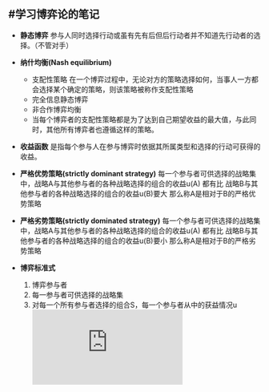 #学习博弈论的笔记
---

+ **静态博弈** 参与人同时选择行动或虽有先有后但后行动者并不知道先行动者的选择。（不管对手）

+ **纳什均衡(Nash equilibrium)**
  - 支配性策略  在一个博弈过程中，无论对方的策略选择如何，当事人一方都会选择某个确定的策略，则该策略被称作支配性策略
  - 完全信息静态博弈
  - 非合作博弈均衡
  - 当每个博弈者的支配性策略都是为了达到自己期望收益的最大值，与此同时，其他所有博弈者也遵循这样的策略。

+ **收益函数** 是指每个参与人在参与博弈时依据其所属类型和选择的行动可获得的收益。

+ **严格优势策略(strictly dominant strategy)** 
  每一个参与者可供选择的战略集中，战略A与其他参与者的各种战略选择的组合的收益u(A)
  都有比 战略B与其他参与者的各种战略选择的组合的收益u(B)要大
  那么称A是相对于B的严格优势策略

+ **严格劣势策略(strictly dominated strategy)** 
  每一个参与者可供选择的战略集中，战略A与其他参与者的各种战略选择的组合的收益u(A)
  都有比 战略B与其他参与者的各种战略选择的组合的收益u(B)要小
  那么称A是相对于B的严格劣势策略

+ **博弈标准式**
  1. 博弈参与者
  2. 每一参与者可供选择的战略集
  3. 对每一个所有参与者选择的组合S，每一个参与者从中的获益情况u  
  ![博弈标准式](http://www.sciweavers.org/tex2img.php?eq=G%3D%5Cbig%5C%7BS_%7B1%7D%20%2C...%2CS_%7Bn%7D%3Bu_%7B1%7D%2C...%2Cu_%7Bn%7D%5Cbig%5C%7D%20&bc=White&fc=Black&im=jpg&fs=12&ff=arev&edit=0)
